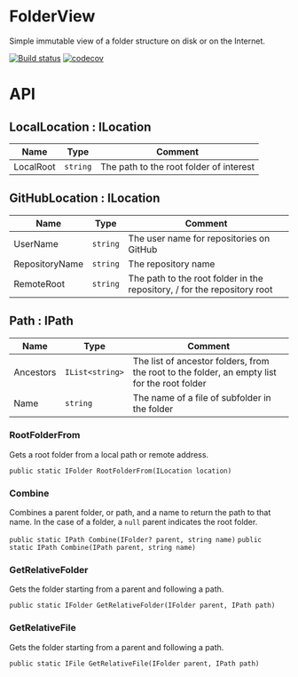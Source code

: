 # FolderView

Simple immutable view of a folder structure on disk or on the Internet.

[![Build status](https://ci.appveyor.com/api/projects/status/xewan6agkbf4u3xe?svg=true)](https://ci.appveyor.com/project/dlebansais/folderview) [![codecov](https://codecov.io/gh/dlebansais/FolderView/branch/master/graph/badge.svg?token=ZDdGWyk2Qb)](https://codecov.io/gh/dlebansais/FolderView)

# API

## LocalLocation : ILocation

| Name      | Type     | Comment |
|-----------|----------|---------|
| LocalRoot | `string` | The path to the root folder of interest |

## GitHubLocation : ILocation

| Name           | Type     | Comment |
|----------------|----------|---------|
| UserName       | `string` | The user name for repositories on GitHub |
| RepositoryName | `string` | The repository name |
| RemoteRoot     | `string` | The path to the root folder in the repository, / for the repository root |

## Path : IPath

| Name      | Type            | Comment |
|-----------|-----------------|---------|
| Ancestors | `IList<string>` | The list of ancestor folders, from the root to the folder, an empty list for the root folder |
| Name      | `string`        | The name of a file of subfolder in the folder |

### RootFolderFrom
Gets a root folder from a local path or remote address.

`public static IFolder RootFolderFrom(ILocation location)`

### Combine
Combines a parent folder, or path, and a name to return the path to that name. In the case of a folder, a `null` parent indicates the root folder.

`public static IPath Combine(IFolder? parent, string name)`
`public static IPath Combine(IPath parent, string name)`

### GetRelativeFolder
Gets the folder starting from a parent and following a path.

`public static IFolder GetRelativeFolder(IFolder parent, IPath path)`

### GetRelativeFile
Gets the folder starting from a parent and following a path.

`public static IFile GetRelativeFile(IFolder parent, IPath path)`




